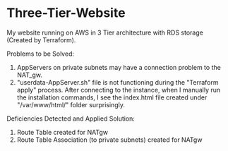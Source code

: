 # Three-Tier-Website
My website running on AWS in 3 Tier architecture with RDS storage (Created by Terraform).


Problems to be Solved:
1.  AppServers on private subnets may have a connection problem to the NAT_gw.
2.  "userdata-AppServer.sh" file is not functioning during the "Terraform apply" process. After connecting to the instance, when I manually run the installation commands, I see the index.html file created under "/var/www/html/" folder surprisingly.

Deficiencies Detected and Applied Solution:
1.  Route Table created for NATgw
2.  Route Table Association (to private subnets) created for NATgw